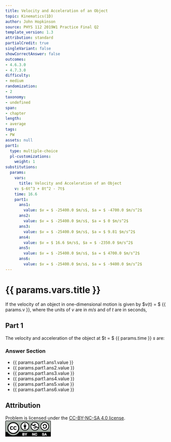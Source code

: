 ```yaml
---
title: Velocity and Acceleration of an Object
topic: Kinematics(1D)
author: John Hopkinson
source: PHYS 112 2019W1 Practice Final Q2
template_version: 1.3
attribution: standard
partialCredit: true
singleVariant: false
showCorrectAnswer: false
outcomes:
- 4.6.3.0
- 4.7.3.0
difficulty:
- medium
randomization:
- 2
taxonomy:
- undefined
span:
- chapter
length:
- average
tags:
- PW
assets: null
part1:
  type: multiple-choice
  pl-customizations:
    weight: 1
substitutions:
  params:
    vars:
      title: Velocity and Acceleration of an Object
    v: $-6t^3 + 8t^2 - 7t$
    time: 16.6
    part1:
      ans1:
        value: $v = $ -25400.0 $m/s$, $a = $ -4700.0 $m/s^2$
      ans2:
        value: $v = $ -25400.0 $m/s$, $a = $ 0 $m/s^2$
      ans3:
        value: $v = $ -25400.0 $m/s$, $a = $ 9.81 $m/s^2$
      ans4:
        value: $v = $ 16.6 $m/s$, $a = $ -2350.0 $m/s^2$
      ans5:
        value: $v = $ -25400.0 $m/s$, $a = $ 4700.0 $m/s^2$
      ans6:
        value: $v = $ -25400.0 $m/s$, $a = $ -9400.0 $m/s^2$
---
```

# {{ params.vars.title }}
If the velocity of an object in one-dimensional motion is given by $v(t) = $ {{ params.v }}, where the units of $v$ are in $m/s$ and of $t$ are in seconds,

## Part 1

The velocity and acceleration of the object at $t = $ {{ params.time }} $s$ are:

### Answer Section

- {{ params.part1.ans1.value }}
- {{ params.part1.ans2.value }}
- {{ params.part1.ans3.value }}
- {{ params.part1.ans4.value }}
- {{ params.part1.ans5.value }}
- {{ params.part1.ans6.value }}

## Attribution

Problem is licensed under the [CC-BY-NC-SA 4.0 license](https://creativecommons.org/licenses/by-nc-sa/4.0/).<br> ![The Creative Commons 4.0 license requiring attribution-BY, non-commercial-NC, and share-alike-SA license.](https://raw.githubusercontent.com/firasm/bits/master/by-nc-sa.png)